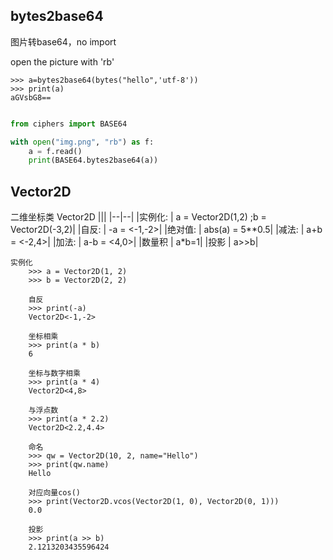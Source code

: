 ## bytes2base64

图片转base64，no import

open the picture with 'rb'

```
>>> a=bytes2base64(bytes("hello",'utf-8'))
>>> print(a)
aGVsbG8==
```

```python

from ciphers import BASE64

with open("img.png", "rb") as f:
    a = f.read()
    print(BASE64.bytes2base64(a))
```
## Vector2D
二维坐标类 Vector2D
|||
|--|--|
|实例化: | a = Vector2D(1,2) ;b = Vector2D(-3,2)|
|自反:  |  -a = <-1,-2>|
|绝对值: | abs(a) = 5**0.5|
|减法:  |  a+b = <-2,4>|
|加法:  |  a-b = <4,0>|
|数量积 | a*b=1|
|投影  |   a>>b|


```
实例化
    >>> a = Vector2D(1, 2)
    >>> b = Vector2D(2, 2)

    自反
    >>> print(-a)
    Vector2D<-1,-2>

    坐标相乘
    >>> print(a * b)
    6

    坐标与数字相乘
    >>> print(a * 4)
    Vector2D<4,8>

    与浮点数
    >>> print(a * 2.2)
    Vector2D<2.2,4.4>

    命名
    >>> qw = Vector2D(10, 2, name="Hello")
    >>> print(qw.name)
    Hello

    对应向量cos()
    >>> print(Vector2D.vcos(Vector2D(1, 0), Vector2D(0, 1)))
    0.0

    投影
    >>> print(a >> b)
    2.1213203435596424
```